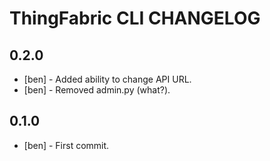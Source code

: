 ThingFabric CLI CHANGELOG
==========================

0.2.0
-----
- [ben] - Added ability to change API URL.
- [ben] - Removed admin.py (what?).

0.1.0
-----
- [ben] - First commit.
